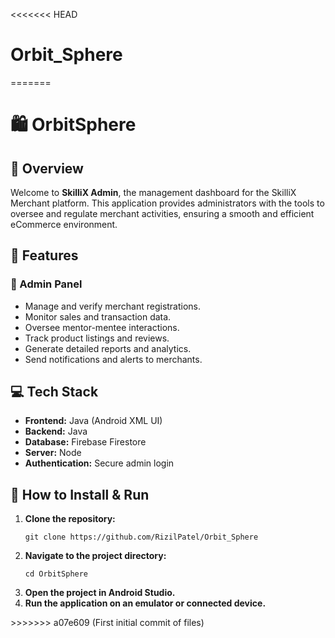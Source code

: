 <<<<<<< HEAD
# Orbit_Sphere
=======
<h1>🛍️ OrbitSphere</h1>

<h2>📌 Overview</h2>
<p>Welcome to <strong>SkilliX Admin</strong>, the management dashboard for the SkilliX Merchant platform. This application provides administrators with the tools to oversee and regulate merchant activities, ensuring a smooth and efficient eCommerce environment.</p>

<h2>🎯 Features</h2>

<h3>🔧 Admin Panel</h3>
<ul>
  <li>Manage and verify merchant registrations.</li>
  <li>Monitor sales and transaction data.</li>
  <li>Oversee mentor-mentee interactions.</li>
  <li>Track product listings and reviews.</li>
  <li>Generate detailed reports and analytics.</li>
  <li>Send notifications and alerts to merchants.</li>
</ul>

<h2>💻 Tech Stack</h2>
<ul>
  <li><strong>Frontend:</strong> Java (Android XML UI)</li>
  <li><strong>Backend:</strong> Java </li>
  <li><strong>Database:</strong> Firebase Firestore</li>
  <li><strong>Server:</strong> Node</li>
  <li><strong>Authentication:</strong> Secure admin login</li>
</ul>

<h2>🚀 How to Install & Run</h2>
<ol>
  <li><strong>Clone the repository:</strong></li>
  <pre><code>git clone https://github.com/RizilPatel/Orbit_Sphere</code></pre>

  <li><strong>Navigate to the project directory:</strong></li>
  <pre><code>cd OrbitSphere</code></pre>

  <li><strong>Open the project in Android Studio.</strong></li>

  <li><strong>Run the application on an emulator or connected device.</strong></li>
</ol>
>>>>>>> a07e609 (First initial commit of files)
